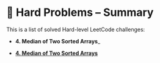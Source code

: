# 🧠 Hard Problems – Summary

This is a list of solved Hard-level LeetCode challenges:

- __4. Median of Two Sorted Arrays___

- [__4. Median of Two Sorted Arrays__]()

